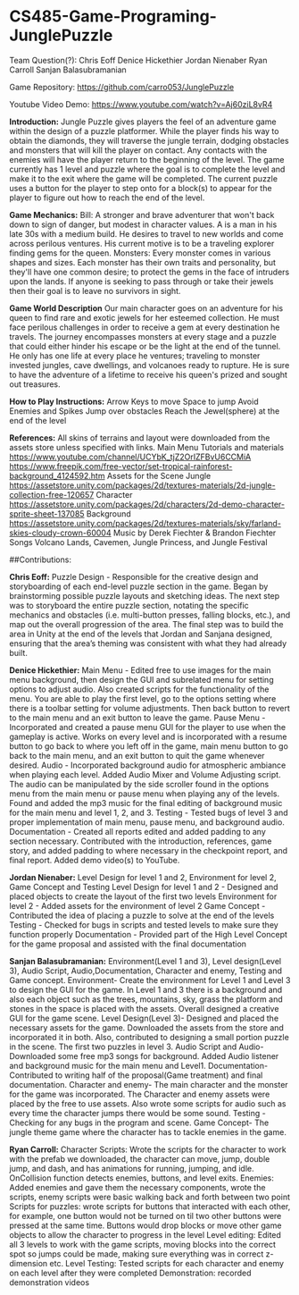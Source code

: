 # CS485-Game-Programing-JunglePuzzle
Team Question(?):
Chris Eoff
Denice Hickethier
Jordan Nienaber
Ryan Carroll
Sanjan Balasubramanian

Game Repository:
https://github.com/carro053/JunglePuzzle

Youtube Video Demo:
https://www.youtube.com/watch?v=Aj60ziL8vR4

**Introduction:**
Jungle Puzzle gives players the feel of an adventure game within the design of a puzzle platformer. While the player finds his way to obtain the diamonds, they will traverse the jungle terrain, dodging obstacles and monsters that will kill the player on contact. Any contacts with the enemies will have the player return to the beginning of the level. The game currently has 1 level and puzzle where the goal is to complete the level and make it to the exit where the game will be completed. The current puzzle uses a button for the player to step onto for a block(s) to appear for the player to figure out how to reach the end of the level.

**Game Mechanics:**
Bill: A stronger and brave adventurer that won't back down to sign of danger, but modest in character values. A is a man in his late 30s with a medium build. He desires to travel to new worlds and come across perilous ventures. His current motive is to be a traveling explorer finding gems for the queen.
Monsters: Every monster comes in various shapes and sizes. Each monster has their own traits and personality, but they'll have one common desire; to protect the gems in the face of intruders upon the lands. If anyone is seeking to pass through or take their jewels then their goal is to leave no survivors in sight.

**Game World Description**
Our main character goes on an adventure for his queen to find rare and exotic jewels for her esteemed collection. He must face perilous challenges in order to receive a gem at every destination he travels. The journey encompasses monsters at every stage and a puzzle that could either hinder his escape or be the light at the end of the tunnel. He only has one life at every place he ventures; traveling to monster invested jungles, cave dwellings, and volcanoes ready to rupture. He is sure to have the adventure of a lifetime to receive his queen's prized and sought out treasures.

**How to Play Instructions:**
Arrow Keys to move
Space to jump
Avoid Enemies and Spikes
Jump over obstacles
Reach the Jewel(sphere) at the end of the level

**References:**
All skins of terrains and layout were downloaded from the assets store unless specified with links.
Main Menu Tutorials and materials
https://www.youtube.com/channel/UCYbK_tjZ2OrIZFBvU6CCMiA
https://www.freepik.com/free-vector/set-tropical-rainforest-background_4124592.htm
Assets for the Scene
Jungle https://assetstore.unity.com/packages/2d/textures-materials/2d-jungle-collection-free-120657
Character
https://assetstore.unity.com/packages/2d/characters/2d-demo-character-sprite-sheet-137085
Background
https://assetstore.unity.com/packages/2d/textures-materials/sky/farland-skies-cloudy-crown-60004
Music by Derek Fiechter & Brandon Fiechter
Songs Volcano Lands, Cavemen, Jungle Princess, and Jungle Festival

##Contributions:

**Chris Eoff:**
Puzzle Design - Responsible for the creative design and storyboarding of each end-level puzzle section in the game. Began by brainstorming possible puzzle layouts and sketching ideas. The next step was to storyboard the entire puzzle section, notating the specific mechanics and obstacles (i.e. multi-button presses, falling blocks, etc.), and map out the overall progression of the area. The final step was to build the area in Unity at the end of the levels that Jordan and Sanjana designed, ensuring that the area’s theming was consistent with what they had already built.

**Denice Hickethier:**
Main Menu - Edited free to use images for the main menu background, then design the GUI and subrelated menu for setting options to adjust audio. Also created scripts for the functionality of the menu. You are able to play the first level, go to the options setting where there is a toolbar setting for volume adjustments. Then back button to revert to the main menu and an exit button to leave the game. 
Pause Menu - Incorporated and created a pause menu GUI for the player to use when the gameplay is active. Works on every level and is incorporated with a resume button to go back to where you left off in the game, main menu button to go back to the main menu, and an exit button to quit the game whenever desired.
Audio - Incorporated background audio for atmospheric ambiance when playing each level. Added Audio Mixer and Volume Adjusting script. The audio can be manipulated by the side scroller found in the options menu from the main menu or pause menu when playing any of the levels. Found and added the mp3 music for the final editing of background music for the main menu and level 1, 2, and 3.
Testing - Tested bugs of level 3 and proper implementation of main menu, pause menu, and background audio.
Documentation - Created all reports edited and added padding to any section necessary. Contributed with the introduction, references, game story, and added padding to where necessary in the checkpoint report, and final report. Added demo video(s) to YouTube.

**Jordan Nienaber:**
Level Design for level 1 and 2, Environment for level 2, Game Concept and Testing
Level Design for level 1 and 2 - Designed and placed objects to create the layout of the first two levels
Environment for level 2 - Added assets for the environment of level 2
Game Concept -Contributed the idea of placing a puzzle to solve at the end of the levels
Testing - Checked for bugs in scripts and tested levels to make sure they function properly
Documentation - Provided part of the High Level Concept for the game proposal and assisted with the final documentation

**Sanjan Balasubramanian:**
Environment(Level 1 and 3), Level design(Level 3), Audio Script, Audio,Documentation, Character and enemy, Testing and Game concept. 
Environment-  Create the environment for Level 1 and Level 3  to design the GUI for the game. In Level 1 and 3 there is a background and also each object such as the trees, mountains, sky, grass the platform and stones in the space is placed with the assets. Overall designed a creative GUI for the game scene.
Level Design(Level 3)- Designed and placed the necessary assets for the game. Downloaded the assets from the store and incorporated it in both. Also, contributed to designing a small portion puzzle in the scene. The first two puzzles in level 3.
Audio Script and Audio- Downloaded some free mp3 songs for background. Added Audio listener and background music for the main menu and Level1. 
Documentation- Contributed to writing half of the proposal(Game treatment) and final documentation.
Character and enemy-  The main character and the monster for the game was incorporated. The Character and enemy assets were placed by the free to use assets. 
Also wrote some scripts for audio such as every time the character jumps there would be some sound.
Testing -  Checking for any bugs in the program and scene.
Game Concept- The jungle theme game where the character has to tackle enemies in the game.

**Ryan Carroll:** 
Character Scripts: Wrote the scripts for the character to work with the prefab we downloaded, the character can move, jump, double jump, and dash, and has animations for running, jumping, and idle. OnCollision function detects enemies, buttons, and level exits.
Enemies: Added enemies and gave them the necessary components, wrote the scripts, enemy scripts were basic walking back and forth between two point
Scripts for puzzles: wrote scripts for buttons that interacted with each other, for example, one button would not be turned on til two other buttons were pressed at the same time. Buttons would drop blocks or move other game objects to allow the character to progress in the level
Level editing: Edited all 3 levels to work with the game scripts, moving blocks into the correct spot so jumps could be made, making sure everything was in correct z-dimension etc. 
Level Testing: Tested scripts for each character and enemy on each level after they were completed
Demonstration: recorded demonstration videos
